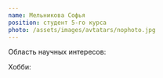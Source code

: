 ```yaml
---
name: Мельникова Софья
position: студент 5-го курса
photo: /assets/images/avtatars/nophoto.jpg
---
```


Область научных интересов: 

Хобби: 